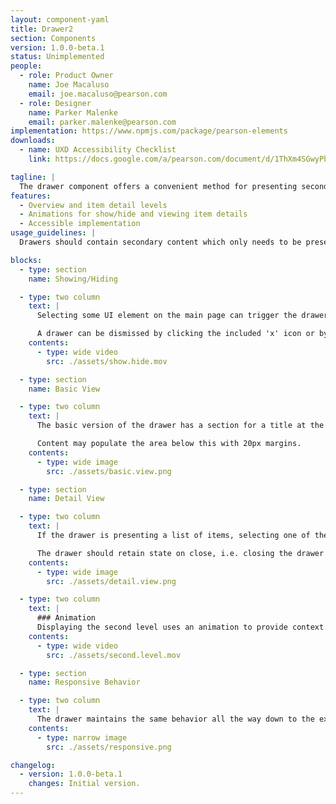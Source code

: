 ```yaml
---
layout: component-yaml
title: Drawer2
section: Components
version: 1.0.0-beta.1
status: Unimplemented
people:
  - role: Product Owner
    name: Joe Macaluso
    email: joe.macaluso@pearson.com
  - role: Designer
    name: Parker Malenke
    email: parker.malenke@pearson.com
implementation: https://www.npmjs.com/package/pearson-elements
downloads:
  - name: UXD Accessibility Checklist
    link: https://docs.google.com/a/pearson.com/document/d/1ThXm4SGwyPb3wtlJGmOWLTRCIWERcLsjtP-jlkGjwAY/edit?usp=sharing

tagline: |
  The drawer component offers a convenient method for presenting secondary information which doesn't need to be immediately visible.
features:
  - Overview and item detail levels
  - Animations for show/hide and viewing item details
  - Accessible implementation
usage_guidelines: |
  Drawers should contain secondary content which only needs to be presented when specifically requested by the user, such as help information.

blocks:
  - type: section
    name: Showing/Hiding

  - type: two column
    text: |
      Selecting some UI element on the main page can trigger the drawer to slide in from the right, for example clicking 'Help' in the header.

      A drawer can be dismissed by clicking the included 'x' icon or by selecting the trigger element again.
    contents:
      - type: wide video
        src: ./assets/show.hide.mov

  - type: section
    name: Basic View

  - type: two column
    text: |
      The basic version of the drawer has a section for a title at the top and a built in close 'x' icon.

      Content may populate the area below this with 20px margins.
    contents:
      - type: wide image
        src: ./assets/basic.view.png

  - type: section
    name: Detail View

  - type: two column
    text: |
      If the drawer is presenting a list of items, selecting one of them should transition the drawer to the detail view. This adds a back label and icon for returning to the originating view.

      The drawer should retain state on close, i.e. closing the drawer on a detail view and then reopening the same drawer will return the user to that detail view.
    contents:
      - type: wide image
        src: ./assets/detail.view.png

  - type: two column
    text: |
      ### Animation
      Displaying the second level uses an animation to provide context.
    contents:
      - type: wide video
        src: ./assets/second.level.mov

  - type: section
    name: Responsive Behavior

  - type: two column
    text: |
      The drawer maintains the same behavior all the way down to the extra small breakpoint, at which point it begins taking up 100% of the viewport width.
    contents:
      - type: narrow image
        src: ./assets/responsive.png

changelog:
  - version: 1.0.0-beta.1
    changes: Initial version.
---
```

